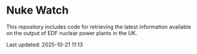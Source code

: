 # Nuke Watch

This repository includes code for retrieving the latest information available on the output of EDF nuclear power plants in the UK.

Last updated: 2025-10-21 11:13